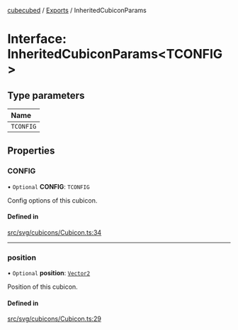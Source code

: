 [cubecubed](/reference/README.md) / [Exports](/reference/modules.md) / InheritedCubiconParams

# Interface: InheritedCubiconParams<TCONFIG\>

## Type parameters

| Name |
| :------ |
| `TCONFIG` |

## Properties

### CONFIG

• `Optional` **CONFIG**: `TCONFIG`

Config options of this cubicon.

#### Defined in

[src/svg/cubicons/Cubicon.ts:34](https://github.com/imaphatduc/cubecubed/blob/f8be6e1/src/svg/cubicons/Cubicon.ts#L34)

___

### position

• `Optional` **position**: [`Vector2`](/reference/classes/Vector2.md)

Position of this cubicon.

#### Defined in

[src/svg/cubicons/Cubicon.ts:29](https://github.com/imaphatduc/cubecubed/blob/f8be6e1/src/svg/cubicons/Cubicon.ts#L29)
